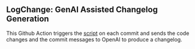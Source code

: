 ## LogChange: GenAI Assisted Changelog Generation

This Github Action triggers the [script](scripts/) on each commit and sends the code changes and the commit messages to OpenAI to produce a changelog.

